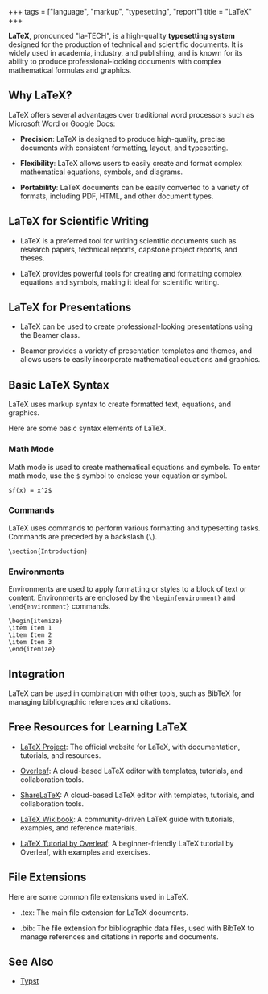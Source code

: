 +++
tags = ["language", "markup", "typesetting", "report"]
title = "LaTeX"
+++

**LaTeX**, pronounced "la-TECH", is a high-quality **typesetting system** 
designed for the production of technical and scientific documents. 
It is widely used in academia, industry, and publishing, 
and is known for its ability to produce professional-looking documents 
with complex mathematical formulas and graphics.

## Why LaTeX?

LaTeX offers several advantages over traditional word processors such 
as Microsoft Word or Google Docs:

- **Precision**: LaTeX is designed to produce high-quality, precise documents with consistent formatting, layout, and typesetting.

- **Flexibility**: LaTeX allows users to easily create and format complex mathematical equations, symbols, and diagrams.

- **Portability**: LaTeX documents can be easily converted to a variety of formats, including PDF, HTML, and other document types.

## LaTeX for Scientific Writing

- LaTeX is a preferred tool for writing scientific documents such as research papers, technical reports, capstone project reports, and theses.

- LaTeX provides powerful tools for creating and formatting complex equations and symbols, making it ideal for scientific writing.

## LaTeX for Presentations

- LaTeX can be used to create professional-looking presentations using the Beamer class.

- Beamer provides a variety of presentation templates and themes, and allows users to easily incorporate mathematical equations and graphics.

## Basic LaTeX Syntax

LaTeX uses markup syntax to create formatted text, equations, and graphics. 

Here are some basic syntax elements of LaTeX.

### Math Mode

Math mode is used to create mathematical equations and symbols. 
To enter math mode, use the `$` symbol to enclose your equation or symbol.

`$f(x) = x^2$`

### Commands

LaTeX uses commands to perform various formatting and typesetting tasks. 
Commands are preceded by a backslash (`\`).

`\section{Introduction}`

### Environments

Environments are used to apply formatting or styles to a block of text or content. Environments are enclosed by the `\begin{environment}` and `\end{environment}` commands.

```
\begin{itemize}
\item Item 1
\item Item 2
\item Item 3
\end{itemize}
```

## Integration 

LaTeX can be used in combination with other tools, 
such as BibTeX for managing bibliographic references and citations.

## Free Resources for Learning LaTeX

- [LaTeX Project](https://www.latex-project.org/): The official website for LaTeX, with documentation, tutorials, and resources.

- [Overleaf](https://www.overleaf.com/): A cloud-based LaTeX editor with templates, tutorials, and collaboration tools.

- [ShareLaTeX](https://www.sharelatex.com/): A cloud-based LaTeX editor with templates, tutorials, and collaboration tools.

- [LaTeX Wikibook](https://en.wikibooks.org/wiki/LaTeX): A community-driven LaTeX guide with tutorials, examples, and reference materials.

- [LaTeX Tutorial by Overleaf](https://www.overleaf.com/learn/latex/Learn_LaTeX_in_30_minutes): A beginner-friendly LaTeX tutorial by Overleaf, with examples and exercises.

## File Extensions

Here are some common file extensions used in LaTeX.

- .tex: The main file extension for LaTeX documents.

- .bib: The file extension for bibliographic data files, used with BibTeX to manage references and citations in reports and documents.

## See Also

- [Typst](typst/)
